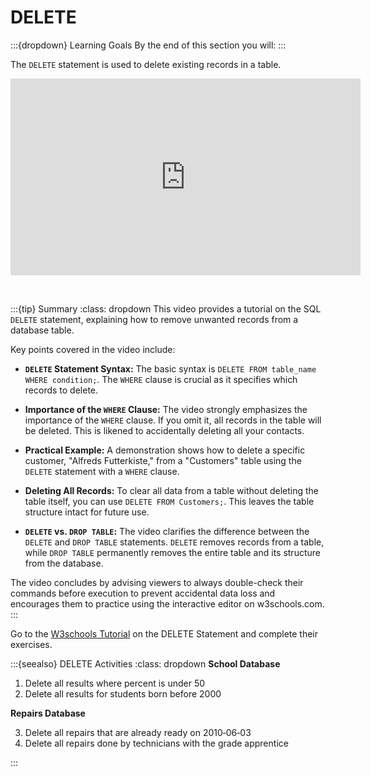 # DELETE

:::{dropdown} Learning Goals
By the end of this section you will:
:::

The `DELETE` statement is used to delete existing records in a table.

<iframe width="560" height="315" src="https://www.youtube-nocookie.com/embed/s7ehCYyEmVw?si=qGTF0FEmkkDjh8IF" title="YouTube video player" frameborder="0" allow="accelerometer; autoplay; clipboard-write; encrypted-media; gyroscope; picture-in-picture; web-share" referrerpolicy="strict-origin-when-cross-origin" allowfullscreen></iframe><p>&nbsp;</p>

:::{tip} Summary
:class: dropdown
This video provides a tutorial on the SQL `DELETE` statement, explaining how to remove unwanted records from a database table. 

Key points covered in the video include: 

- **`DELETE` Statement Syntax:** The basic syntax is `DELETE FROM table_name WHERE condition;`. The `WHERE` clause is crucial as it specifies which records to delete.

- **Importance of the `WHERE` Clause:** The video strongly emphasizes the importance of the `WHERE` clause. If you omit it, all records in the table will be deleted. This is likened to accidentally deleting all your contacts. 

- **Practical Example:** A demonstration shows how to delete a specific customer, "Alfreds Futterkiste," from a "Customers" table using the `DELETE` statement with a `WHERE` clause. 

- **Deleting All Records:** To clear all data from a table without deleting the table itself, you can use `DELETE FROM Customers;`. This leaves the table structure intact for future use.

- **`DELETE` vs. `DROP TABLE`:** The video clarifies the difference between the `DELETE` and `DROP TABLE` statements. `DELETE` removes records from a table, while `DROP TABLE` permanently removes the entire table and its structure from the database.

The video concludes by advising viewers to always double-check their commands before execution to prevent accidental data loss and encourages them to practice using the interactive editor on w3schools.com.
:::

Go to the [W3schools Tutorial](https://www.w3schools.com/sql/sql_delete.asp) on the DELETE Statement and complete their exercises.

:::{seealso} DELETE Activities
:class: dropdown
**School Database**

1. Delete all results where percent is under 50
2. Delete all results for students born before 2000

**Repairs Database**

3. Delete all repairs that are already ready on 2010‑06‑03
4. Delete all repairs done by technicians with the grade apprentice


:::